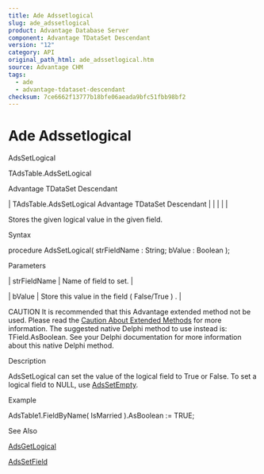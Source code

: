 ```yaml
---
title: Ade Adssetlogical
slug: ade_adssetlogical
product: Advantage Database Server
component: Advantage TDataSet Descendant
version: "12"
category: API
original_path_html: ade_adssetlogical.htm
source: Advantage CHM
tags:
  - ade
  - advantage-tdataset-descendant
checksum: 7ce6662f13777b18bfe06aeada9bfc51fbb98bf2
---
```


# Ade Adssetlogical

AdsSetLogical

TAdsTable.AdsSetLogical

Advantage TDataSet Descendant

| TAdsTable.AdsSetLogical  Advantage TDataSet Descendant |  |  |  |  |

Stores the given logical value in the given field.

Syntax

procedure AdsSetLogical( strFieldName : String; bValue : Boolean );

Parameters

| strFieldName | Name of field to set. |

| bValue | Store this value in the field ( False/True ) . |

CAUTION It is recommended that this Advantage extended method not be used. Please read the [Caution About Extended Methods](ade_caution_about_extended_methods.md) for more information. The suggested native Delphi method to use instead is: TField.AsBoolean. See your Delphi documentation for more information about this native Delphi method.

Description

AdsSetLogical can set the value of the logical field to True or False. To set a logical field to NULL, use [AdsSetEmpty](ade_adssetempty.md).

Example

AdsTable1.FieldByName( IsMarried ).AsBoolean := TRUE;

See Also

[AdsGetLogical](ade_adsgetlogical.md)

[AdsSetField](ade_adssetfield.md)
